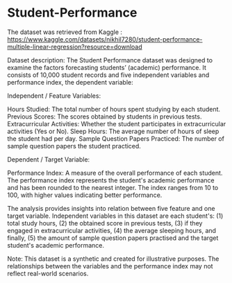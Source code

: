 # Student-Performance

The dataset was retrieved from Kaggle : https://www.kaggle.com/datasets/nikhil7280/student-performance-multiple-linear-regression?resource=download

Dataset description:
The Student Performance dataset was designed to examine the factors forecasting students’ (academic) performance. It consists of 10,000 student records and five independent variables and performance index, the dependent variable:

Independent / Feature Variables:

Hours Studied: The total number of hours spent studying by each student.
Previous Scores: The scores obtained by students in previous tests.
Extracurricular Activities: Whether the student participates in extracurricular activities (Yes or No).
Sleep Hours: The average number of hours of sleep the student had per day.
Sample Question Papers Practiced: The number of sample question papers the student practiced.

Dependent / Target Variable:

Performance Index: A measure of the overall performance of each student. The performance index represents the student's academic performance and has been rounded to the nearest integer. The index ranges from 10 to 100, with higher values indicating better performance.

The analysis provides insights into relation between five feature and one target variable. Independent variables in this dataset are each student's: (1) total study hours, (2) the obtained score in previous tests, (3) if they engaged in extracurricular activities, (4) the average sleeping hours, and finally, (5) the amount of sample question papers practised and the target student's academic performance.

Note: This dataset is a synthetic and created for illustrative purposes. The relationships between the variables and the performance index may not reflect real-world scenarios.
